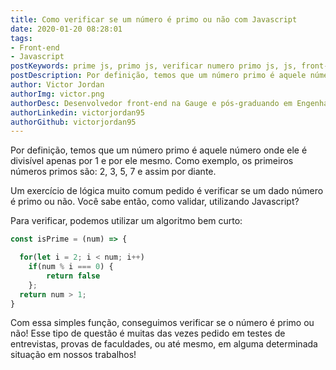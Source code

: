 ```yaml
---
title: Como verificar se um número é primo ou não com Javascript
date: 2020-01-20 08:28:01
tags:
- Front-end
- Javascript
postKeywords: prime js, primo js, verificar numero primo js, js, front-end, teste logica numero primo
postDescription: Por definição, temos que um número primo é aquele número onde ele é divisível apenas por 1 e por ele mesmo. Como exemplo, os primeiros números primos são 2, 3, 5, 7 e assim por diante. Um exercício de lógica muito comum pedido é verificar se um dado número é primo ou não. Você sabe como verificar se um número é primo ou não, utilizando Javascript?
author: Victor Jordan
authorImg: victor.png
authorDesc: Desenvolvedor front-end na Gauge e pós-graduando em Engenharia de Software pela PUC-MG e formado em Banco de Dados pela Fatec, apaixonado por usabilidade, performance e UX!
authorLinkedin: victorjordan95
authorGithub: victorjordan95
---
```


Por definição, temos que um número primo é aquele número onde ele é divisível apenas por 1 e por ele mesmo.
Como exemplo, os primeiros números primos são: 2, 3, 5, 7 e assim por diante.

Um exercício de lógica muito comum pedido é verificar se um dado número é primo ou não.
Você sabe então, como validar, utilizando Javascript?

<!-- more -->

Para verificar, podemos utilizar um algoritmo bem curto:

```javascript
const isPrime = (num) => {

  for(let i = 2; i < num; i++)
    if(num % i === 0) {
        return false
    };
  return num > 1;
}
```

Com essa simples função, conseguimos verificar se o número é primo ou não! Esse tipo de questão é muitas das vezes pedido em testes de entrevistas, provas de faculdades, ou até mesmo, em alguma determinada situação em nossos trabalhos!
